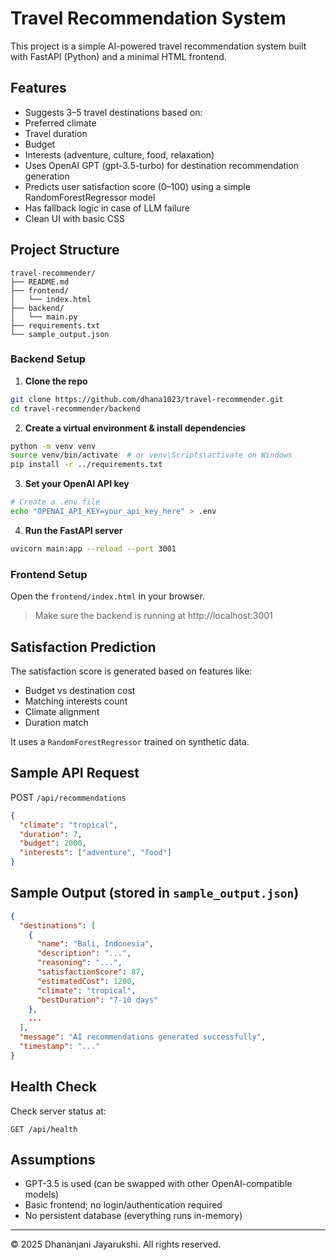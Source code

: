 # Travel Recommendation System

This project is a simple AI-powered travel recommendation system built with FastAPI (Python) and a minimal HTML frontend.

##  Features

-  Suggests 3–5 travel destinations based on:
  - Preferred climate
  - Travel duration
  - Budget
  - Interests (adventure, culture, food, relaxation)
-  Uses OpenAI GPT (gpt-3.5-turbo) for destination recommendation generation
-  Predicts user satisfaction score (0–100) using a simple RandomForestRegressor model
-  Has fallback logic in case of LLM failure
-  Clean UI with basic CSS

##  Project Structure

```
travel-recommender/
├── README.md
├── frontend/
│   └── index.html
├── backend/
│   └── main.py
├── requirements.txt
└── sample_output.json
```


### Backend Setup

1. **Clone the repo**
```bash
git clone https://github.com/dhana1023/travel-recommender.git
cd travel-recommender/backend
```

2. **Create a virtual environment & install dependencies**
```bash
python -m venv venv
source venv/bin/activate  # or venv\Scripts\activate on Windows
pip install -r ../requirements.txt
```

3. **Set your OpenAI API key**
```bash
# Create a .env file
echo "OPENAI_API_KEY=your_api_key_here" > .env
```

4. **Run the FastAPI server**
```bash
uvicorn main:app --reload --port 3001
```

### Frontend Setup

Open the `frontend/index.html` in your browser.

> Make sure the backend is running at http://localhost:3001

##  Satisfaction Prediction

The satisfaction score is generated based on features like:
- Budget vs destination cost
- Matching interests count
- Climate alignment
- Duration match

It uses a `RandomForestRegressor` trained on synthetic data.

##  Sample API Request

POST `/api/recommendations`

```json
{
  "climate": "tropical",
  "duration": 7,
  "budget": 2000,
  "interests": ["adventure", "food"]
}
```

##  Sample Output (stored in `sample_output.json`)

```json
{
  "destinations": [
    {
      "name": "Bali, Indonesia",
      "description": "...",
      "reasoning": "...",
      "satisfactionScore": 87,
      "estimatedCost": 1200,
      "climate": "tropical",
      "bestDuration": "7-10 days"
    },
    ...
  ],
  "message": "AI recommendations generated successfully",
  "timestamp": "..."
}
```

##  Health Check

Check server status at:
```
GET /api/health
```

##  Assumptions

- GPT-3.5 is used (can be swapped with other OpenAI-compatible models)
- Basic frontend; no login/authentication required
- No persistent database (everything runs in-memory)

---

© 2025 Dhananjani Jayarukshi. All rights reserved.
